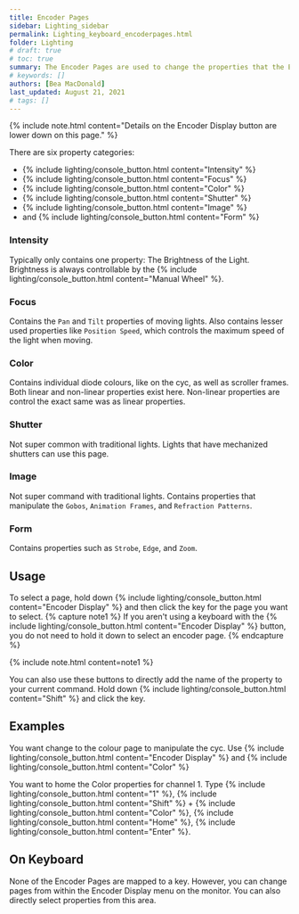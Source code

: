 ```yaml
---
title: Encoder Pages
sidebar: Lighting_sidebar
permalink: Lighting_keyboard_encoderpages.html
folder: Lighting
# draft: true
# toc: true
summary: The Encoder Pages are used to change the properties that the Encoder Wheels manipulate.
# keywords: []
authors: [Bea MacDonald]
last_updated: August 21, 2021
# tags: []
---
```


{% include note.html content="Details on the Encoder Display button are lower down on this page." %}


There are six property categories:

- {% include lighting/console_button.html content="Intensity" %}
- {% include lighting/console_button.html content="Focus" %}
- {% include lighting/console_button.html content="Color" %}
- {% include lighting/console_button.html content="Shutter" %}
- {% include lighting/console_button.html content="Image" %}
- and {% include lighting/console_button.html content="Form" %}

### Intensity
Typically only contains one property: The Brightness of the Light. Brightness is always controllable by the {% include lighting/console_button.html content="Manual Wheel" %}.

### Focus
Contains the `Pan` and `Tilt` properties of moving lights. Also contains lesser used properties like `Position Speed`, which controls the maximum speed of the light when moving.

### Color
Contains individual diode colours, like on the cyc, as well as scroller frames. Both linear and non-linear properties exist here. Non-linear properties are control the exact same was as linear properties.

### Shutter
Not super common with traditional lights. Lights that have mechanized shutters can use this page.

### Image
Not super command with traditional lights. Contains properties that manipulate the `Gobos`, `Animation Frames`, and `Refraction Patterns`.

### Form
Contains properties such as `Strobe`, `Edge`, and `Zoom`.

## Usage
To select a page, hold down {% include lighting/console_button.html content="Encoder Display" %} and then click the key for the page you want to select.
{% capture note1 %}
If you aren't using a keyboard with the {% include lighting/console_button.html content="Encoder Display" %} button, you do not need to hold it down to select an encoder page.
{% endcapture %}

{% include note.html content=note1 %}

You can also use these buttons to directly add the name of the property to your current command. Hold down {% include lighting/console_button.html content="Shift" %} and click the key.
## Examples
You want change to the colour page to manipulate the cyc. Use {% include lighting/console_button.html content="Encoder Display" %} and {% include lighting/console_button.html content="Color" %}

You want to home the Color properties for channel 1. Type {% include lighting/console_button.html content="1" %}, {% include lighting/console_button.html content="Shift" %} + {% include lighting/console_button.html content="Color" %}, {% include lighting/console_button.html content="Home" %}, {% include lighting/console_button.html content="Enter" %}.
## On Keyboard
None of the Encoder Pages are mapped to a key. However, you can change pages from within the Encoder Display menu on the monitor. You can also directly select properties from this area.
